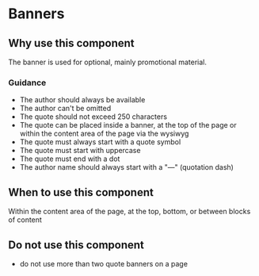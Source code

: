 # Banners

## Why use this component

The banner is used for optional, mainly promotional material.

### Guidance

* The author should always be available
* The author can't be omitted
* The quote should not exceed 250 characters
* The quote can be placed inside a banner, at the top of the page or within the
  content area of the page via the wysiwyg
* The quote must always start with a quote symbol
* The quote must start with uppercase
* The quote must end with a dot
* The author name should always start with a "―" (quotation dash)

## When to use this component

Within the content area of the page, at the top, bottom, or between blocks of
content

## Do not use this component

* do not use more than two quote banners on a page
